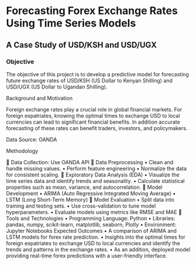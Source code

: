 # Forecasting Forex Exchange Rates Using Time Series Models
##        A Case Study of USD/KSH and USD/UGX

### Objective

The objective of this project is to develop a predictive model for forecasting future exchange rates of USD/KSH (US Dollar to Kenyan Shilling) and USD/UGX (US Dollar to Ugandan Shilling). 

Background and Motivation

Foreign exchange rates play a crucial role in global financial markets. For foreign expatriates, knowing the optimal times to exchange USD to local currencies can lead to significant financial benefits. In addition accurate forecasting of these rates can benefit traders, investors, and policymakers.

Data Source: OANDA

Methodology

	Data Collection: Use OANDA API 
	Data Preprocessing
•	Clean and handle missing values.
•	Perform feature engineering 
•	Normalize the data for consistent scaling.
	Exploratory Data Analysis (EDA)
•	Visualize the time series data and identify trends and seasonality.
•	Calculate statistical properties such as mean, variance, and autocorrelation.
	Model Development
•	ARIMA (Auto Regressive Integrated Moving Average)
•	LSTM (Long Short-Term Memory)
	Model Evaluation
•	Split data into training and testing sets. 
•	Use cross-validation to tune model hyperparameters.
•	Evaluate models using metrics like RMSE and MAE
	Tools and Technologies
•	Programming Language: Python
•	Libraries: pandas, numpy, scikit-learn, matplotlib, seaborn, Plotly
•	Environment: Jupyter Notebooks
Expected Outcomes
•	A comparison of ARIMA and LSTM models for forex rate prediction.
•	Insights into the optimal times for foreign expatriates to exchange USD to local currencies and identify the trends and patterns in the exchange rates.
•	As an addition, deployed model providing real-time forex predictions with a user-friendly interface.

